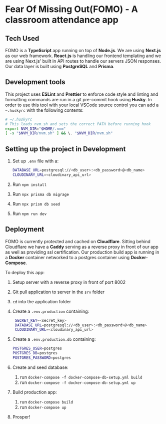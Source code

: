 # Fear Of Missing Out(FOMO) - A classroom attendance app

## Tech Used

FOMO is a **TypeScript** app running on top of **Node.js**. We are using **Next.js** as our web framework.
**React.js** is handling our frontend templating and we are using Next.js' built in API routes to
handle our servers JSON responses. Our data layer is built using **PostgreSQL** and **Prisma**.

## Development tools

This project uses **ESLint** and **Prettier** to enforce code style and linting and formatting commands
are run in a git pre-commit hook using **Husky**. In order to use this tool with your local VSCode
source control you can add a `~.huskyrc` with the following contents:

```bash
# ~/.huskyrc
# This loads nvm.sh and sets the correct PATH before running hook
export NVM_DIR="$HOME/.nvm"
[ -s "$NVM_DIR/nvm.sh" ] && \. "$NVM_DIR/nvm.sh"
```

## Setting up the project in Development

1. Set up `.env` file with a:

   ```bash
   DATABASE_URL=postgresql://<db_user>:<db_password>@<db_name>
   CLOUDINARY_URL=<cloudinary_api_url>
   ```

2. Run `npm install`
3. Run `npx prisma db migrage`
4. Run `npx prism db seed`
5. Run `npm run dev`

## Deployment

FOMO is currently protected and cached on **Cloudflare**. Sitting behind Cloudflare we have a
**Caddy** serving as a reverse proxy in front of our app as well as providing ssl certification.
Our production build app is running in a **Docker** container networked to a postgres container
using **Docker-Compose**.

To deploy this app:

1. Setup server with a reverse proxy in front of port 8002
2. Git pull application to server in the `srv` folder
3. `cd` into the application folder
4. Create a `.env.production` containing:

   ```bash
    SECRET_KEY=<secret_key>
    DATABASE_URL=postgresql://<db_user>:<db_password>@<db_name>
    CLOUDINARY_URL=<cloudinary_api_url>
   ```

5. Create a `.env.production.db` containing:

   ```bash
   POSTGRES_USER=postgres
   POSTGRES_DB=postgres
   POSTGRES_PASSWORD=postgres
   ```

6. Create and seed database:

   1. run `docker-compose -f docker-compose-db-setup.yml build`
   2. run `docker-compose -f docker-compose-db-setup.yml up`

7. Build production app:

   1. run `docker-compose build`
   2. run `docker-compose up`

8. Prosper!
